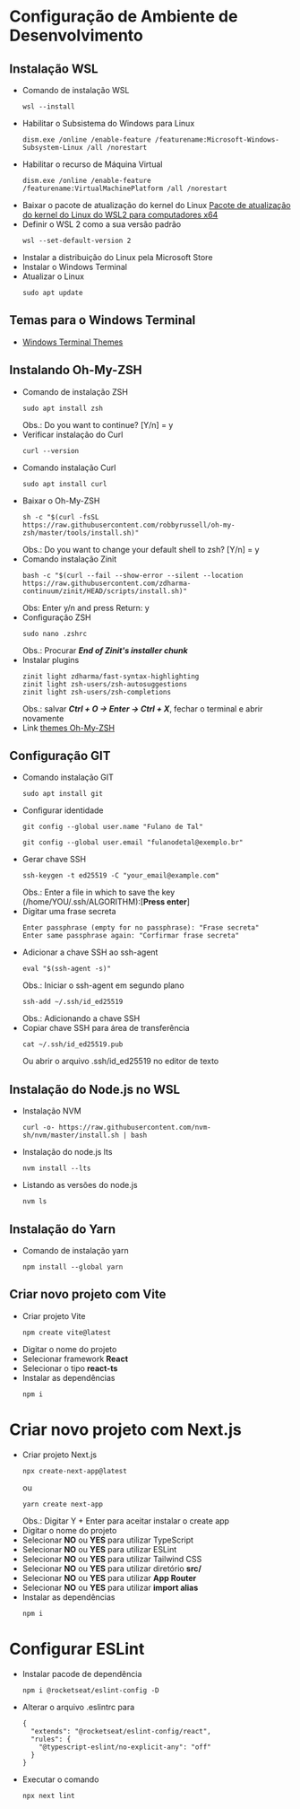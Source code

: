 # Configuração de Ambiente de Desenvolvimento

## Instalação WSL
* Comando de instalação WSL 
  ``` 
  wsl --install 
  ```
* Habilitar o Subsistema do Windows para Linux
  ```
  dism.exe /online /enable-feature /featurename:Microsoft-Windows-Subsystem-Linux /all /norestart
  ```
* Habilitar o recurso de Máquina Virtual
  ```
  dism.exe /online /enable-feature /featurename:VirtualMachinePlatform /all /norestart
  ```
* Baixar o pacote de atualização do kernel do Linux [Pacote de atualização do kernel do Linux do WSL2 para computadores x64](https://wslstorestorage.blob.core.windows.net/wslblob/wsl_update_x64.msi)
* Definir o WSL 2 como a sua versão padrão
  ```
  wsl --set-default-version 2
  ```
* Instalar a distribuição do Linux pela Microsoft Store
* Instalar o Windows Terminal
* Atualizar o Linux
  ```
  sudo apt update
  ```

## Temas para o Windows Terminal
* [Windows Terminal Themes](https://windowsterminalthemes.dev/)

## Instalando Oh-My-ZSH
* Comando de instalação ZSH
  ```
  sudo apt install zsh
  ```
  Obs.: Do you want to continue? [Y/n] = y
* Verificar instalação do Curl
  ```
  curl --version
  ```
* Comando instalação Curl
  ```
  sudo apt install curl
  ```
* Baixar o Oh-My-ZSH
  ```
  sh -c "$(curl -fsSL https://raw.githubusercontent.com/robbyrussell/oh-my-zsh/master/tools/install.sh)"
  ```
  Obs.: Do you want to change your default shell to zsh? [Y/n] = y
* Comando instalação Zinit
  ```
  bash -c "$(curl --fail --show-error --silent --location https://raw.githubusercontent.com/zdharma-continuum/zinit/HEAD/scripts/install.sh)"
  ```
  Obs: Enter y/n and press Return: y
* Configuração ZSH
  ```
  sudo nano .zshrc
  ```
  Obs.: Procurar **_End of Zinit's installer chunk_**
* Instalar plugins
  ```
  zinit light zdharma/fast-syntax-highlighting
  zinit light zsh-users/zsh-autosuggestions
  zinit light zsh-users/zsh-completions
  ```
  Obs.: salvar **_Ctrl + O -> Enter -> Ctrl + X_**, fechar o terminal e abrir novamente
* Link [themes Oh-My-ZSH](https://github.com/ohmyzsh/ohmyzsh/wiki/Themes)

## Configuração GIT
* Comando instalação GIT
  ```
  sudo apt install git
  ```
* Configurar identidade
  ```
  git config --global user.name "Fulano de Tal"
  ```
  ```
  git config --global user.email "fulanodetal@exemplo.br"
  ```
* Gerar chave SSH
  ```
  ssh-keygen -t ed25519 -C "your_email@example.com"
  ```
  Obs.: Enter a file in which to save the key (/home/YOU/.ssh/ALGORITHM):[**Press enter**]
* Digitar uma frase secreta
  ```
  Enter passphrase (empty for no passphrase): "Frase secreta"
  Enter same passphrase again: "Corfirmar frase secreta"
  ```
* Adicionar a chave SSH ao ssh-agent
  ```
  eval "$(ssh-agent -s)"
  ```
  Obs.: Iniciar o ssh-agent em segundo plano
  ```
  ssh-add ~/.ssh/id_ed25519
  ```
  Obs.: Adicionando a chave SSH
* Copiar chave SSH para área de transferência
  ```
  cat ~/.ssh/id_ed25519.pub
  ```
  Ou abrir o arquivo .ssh/id_ed25519 no editor de texto

## Instalação do Node.js no WSL
* Instalação NVM
  ```
  curl -o- https://raw.githubusercontent.com/nvm-sh/nvm/master/install.sh | bash
  ```
* Instalação do node.js lts
  ```
  nvm install --lts
  ```
* Listando as versões do node.js
  ```
  nvm ls
  ```

## Instalação do Yarn
* Comando de instalação yarn
  ```
  npm install --global yarn
  ```

## Criar novo projeto com Vite
* Criar projeto Vite
  ```
  npm create vite@latest
  ```
* Digitar o nome do projeto
* Selecionar framework **React**
* Selecionar o tipo **react-ts**
* Instalar as dependências
  ```
  npm i
  ```

# Criar novo projeto com Next.js
* Criar projeto Next.js
  ```
  npx create-next-app@latest
  ```
  ou
  ```
  yarn create next-app
  ```
  Obs.: Digitar Y + Enter para aceitar instalar o create app
* Digitar o nome do projeto
* Selecionar **NO** ou **YES** para utilizar TypeScript
* Selecionar **NO** ou **YES** para utilizar ESLint
* Selecionar **NO** ou **YES** para utilizar Tailwind CSS
* Selecionar **NO** ou **YES** para utilizar diretório **src/**
* Selecionar **NO** ou **YES** para utilizar **App Router**
* Selecionar **NO** ou **YES** para utilizar **import alias**
* Instalar as dependências
  ```
  npm i
  ```

# Configurar ESLint
* Instalar pacode de dependência
  ```
  npm i @rocketseat/eslint-config -D
  ```
* Alterar o arquivo .eslintrc para
  ```
  {
    "extends": "@rocketseat/eslint-config/react",
    "rules": {
      "@typescript-eslint/no-explicit-any": "off"
    }
  }
  ```
* Executar o comando
  ```
  npx next lint
  ```
  
